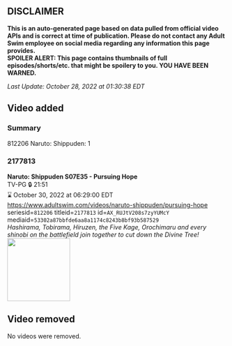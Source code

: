 ## DISCLAIMER
**This is an auto-generated page based on data pulled from official video APIs and is correct at time of publication. Please do not contact any Adult Swim employee on social media regarding any information this page provides.**  
**SPOILER ALERT: This page contains thumbnails of full episodes/shorts/etc. that might be spoilery to you. YOU HAVE BEEN WARNED.**  

_Last Update: October 28, 2022 at 01:30:38 EDT_
## Video added
### Summary
812206 Naruto: Shippuden: 1  
### 2177813
**Naruto: Shippuden S07E35 - Pursuing Hope**  
TV-PG 🔒 21:51  
⌛ October 30, 2022 at 06:29:00 EDT  
https://www.adultswim.com/videos/naruto-shippuden/pursuing-hope  
seriesid=`812206` titleid=`2177813` id=`AX_RUJtV208s7zyYUMcY` mediaid=`53302a87bbfde6aa8a1174c8243b8bf93b587529`  
_Hashirama, Tobirama, Hiruzen, the Five Kage, Orochimaru and every shinobi on the battlefield join together to cut down the Divine Tree!_  
<a href="https://media.cdn.adultswim.com/uploads/20220330/thumbnails/2_22330139208-NarutoShippuden_383_PursuingHope.png"><img src="https://media.cdn.adultswim.com/uploads/20220330/thumbnails/2_22330139208-NarutoShippuden_383_PursuingHope.png" height="144px" /></a>
## Video removed
No videos were removed.  
